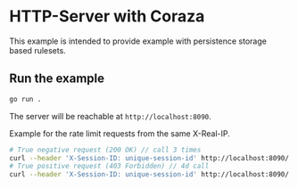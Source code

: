 # HTTP-Server with Coraza

This example is intended to provide example with persistence storage based rulesets.

## Run the example

```bash
go run .
```

The server will be reachable at `http://localhost:8090`.

Example for the rate limit requests from the same X-Real-IP.

```bash
# True negative request (200 OK) // call 3 times
curl --header 'X-Session-ID: unique-session-id' http://localhost:8090/
# True positive request (403 Forbidden) // 4d call
curl --header 'X-Session-ID: unique-session-id' http://localhost:8090/
```
